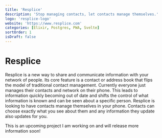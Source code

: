 ```yaml
---
title: 'Resplice'
description: 'Stop managing contacts, let contacts manage themselves.'
logo: 'resplice-logo'
website: 'https://www.resplice.com'
categories: [Elixir, Postgres, PWA, Svelte]
sortOrder: 1
isDraft: false
---
```


# Resplice

Resplice is a new way to share and communicate information with your network of people. Its core feature is a contact or address book that flips the model of traditional contact management. Currently everyone just manages their contacts and network on their phone. This leads to information quickly becoming out of date and shifts the control of what information is known and can be seen about a specific person. Resplice is looking to have contacts manage themselves in your phone. Contacts can choose exactly what you see about them and any information they update also updates for you.

This is an upcoming project I am working on and will release more information soon!
